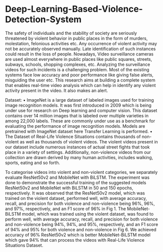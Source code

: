 # Deep-Learning-Based-Violence-Detection-System

The safety of individuals and the stability of society are seriously threatened by violent behavior in public places in the form of murders, molestation, felonious activities etc. Any occurrence of violent activity may not be accurately observed manually. Late identification of such instances could result in the loss of people. Nowadays, Video surveillance cameras are used almost everywhere in public places like public squares, streets, subways, schools, shopping complexes, etc. Analyzing the surveillance videos for such incidents is a challenging problem. Most of the existing systems face low accuracy and poor performance like giving false alerts, misguiding the user etc. This research aims at building a complete system that enables real-time video analysis which can help in identify any violent activity present in the video. It also makes an alert.

Dataset: 
•	ImageNet is a large dataset of labeled images used for training image recognition models. It was first introduced in 2009 which is being under use for research on Deep learning and computer vision. This dataset contains over 14 million images that is labeled over multiple varieties in among 22,000 labels. These are commonly under use as a benchmark for evaluating the performance of image recognition models. Models are pretrained with ImageNet dataset here Transfer Learning is performed.
•	The Dataset of Real-Life Violence Situations contains thousands of non-violent as well as thousands of violent videos. The violent videos present in our dataset include numerous instances of actual street fights that took place in a variety of settings. Additionally, non-violence videos from our collection are drawn derived by many human activities, includes walking, sports, eating and so forth.

To categorise videos into violent and non-violent categories, we separately evaluate ResNet50v2 and MobileNet with BiLSTM. The experiment was done to demonstrate the successful training of the suggested models ResNet50v2 and MobileNet with BiLSTM in 50 and 150 epochs, respectively. It was observed that the ResNet50v2 model, which was trained on the violent dataset, performed well, with average accuracy, recall, and precision for both violence and non-violence being 96%, 96%, and 97%, respectively, and an F1 score of 96% in Fig 1. The MobileNet-BiLSTM model, which was trained using the violent dataset, was found to perform well, with average accuracy, recall, and precision for both violence and non-violence being 94%, 94%, and 95%, respectively, and an F1 score of 94% and 95% for both violence and non-violence in Fig 6.
 We achieved accuracy of 96% ResNet50v2 which is better MobileNet-BiLSTM model which gave 94% that can process the videos with Real-Life Violence Situations Dataset.
